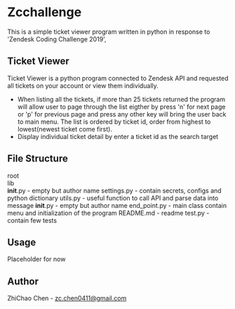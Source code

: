 # Zcchallenge
This is a simple ticket viewer program written in python in response to 'Zendesk Coding Challenge 2019',


## Ticket Viewer
Ticket Viewer is a python program connected to Zendesk API and requested all tickets on your account or view them individually.
- When listing all the tickets, if more than 25 tickets returned the program will allow user to page through the list eigther by press 'n' for next page or 'p' for previous page and press any other key will bring the user back to main menu. The list is ordered by ticket id, order from highest to lowest(newest ticket come first).
- Display individual ticket detail by enter a ticket id as the search target

## File Structure
root\
    lib\
        __init__.py     - empty but author name
        settings.py     - contain secrets, configs and python dictionary
        utils.py        - useful function to call API and parse data into message
    __init__.py         - empty but author name
    end_point.py        - main class contain menu and initialization of the program
    README.md           - readme
    test.py             - contain few tests

## Usage
Placeholder for now

## Author
ZhiChao Chen - zc.chen0411@gmail.com